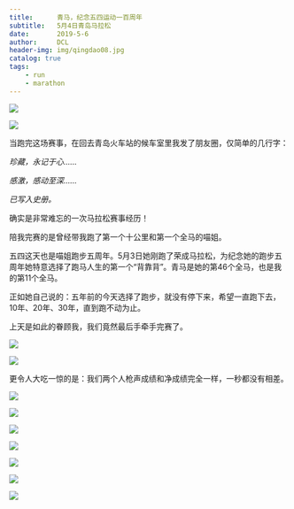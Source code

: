 ```yaml
---
title:      青马，纪念五四运动一百周年
subtitle:   5月4日青岛马拉松
date:       2019-5-6
author:     DCL
header-img: img/qingdao08.jpg
catalog: true
tags:
    - run
    - marathon
---
```


![](http://daichunlei.com/img/qingdao01.jpg)

![](http://daichunlei.com/img/qingdao02.jpg)

当跑完这场赛事，在回去青岛火车站的候车室里我发了朋友圈，仅简单的几行字：

*珍藏，永记于心……*

*感激，感动至深……*

*已写入史册。*

确实是非常难忘的一次马拉松赛事经历！

陪我完赛的是曾经带我跑了第一个十公里和第一个全马的喵姐。

五四这天也是喵姐跑步五周年。5月3日她刚跑了荣成马拉松，为纪念她的跑步五周年她特意选择了跑马人生的第一个“背靠背”。青马是她的第46个全马，也是我的第11个全马。

正如她自己说的：五年前的今天选择了跑步，就没有停下来，希望一直跑下去，10年、20年、30年，直到跑不动为止。

上天是如此的眷顾我，我们竟然最后手牵手完赛了。


![](http://daichunlei.com/img/qingdao11.jpg)

![](http://daichunlei.com/img/qingdao05.jpg)

更令人大吃一惊的是：我们两个人枪声成绩和净成绩完全一样，一秒都没有相差。


![](http://daichunlei.com/img/qingdao06.jpg)

![](http://daichunlei.com/img/qingdao07.jpg)

![](http://daichunlei.com/img/qingdao08.jpg)

![](http://daichunlei.com/img/qingdao09.jpg)

![](http://daichunlei.com/img/qingdao10.jpg)


![](http://daichunlei.com/img/qingdao03.jpg)


![](http://daichunlei.com/img/qingdao04.jpg)

